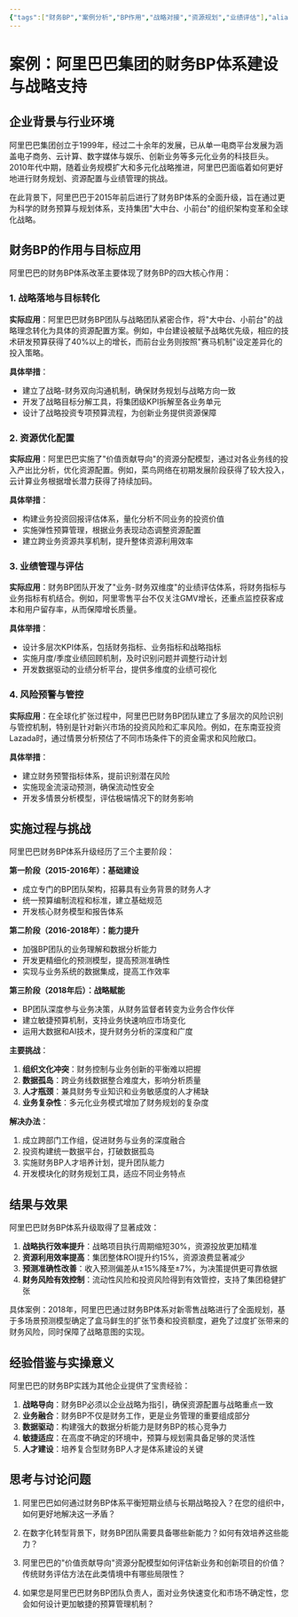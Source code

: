 ```yaml
---
{"tags":["财务BP","案例分析","BP作用","战略对接","资源规划","业绩评估"],"aliases":["阿里巴巴预算管理案例"],"created":"2024-05-13","update":"2024-05-13","dg-publish":true,"permalink":"/知识共享/01_财务BP/03_案例/案例1-财务BP作用与目标/","dgPassFrontmatter":true}
---
```



# 案例：阿里巴巴集团的财务BP体系建设与战略支持

## 企业背景与行业环境

阿里巴巴集团创立于1999年，经过二十余年的发展，已从单一电商平台发展为涵盖电子商务、云计算、数字媒体与娱乐、创新业务等多元化业务的科技巨头。2010年代中期，随着业务规模扩大和多元化战略推进，阿里巴巴面临着如何更好地进行财务规划、资源配置与业绩管理的挑战。

在此背景下，阿里巴巴于2015年前后进行了财务BP体系的全面升级，旨在通过更为科学的财务预算与规划体系，支持集团"大中台、小前台"的组织架构变革和全球化战略。

## 财务BP的作用与目标应用

阿里巴巴的财务BP体系改革主要体现了财务BP的四大核心作用：

### 1. 战略落地与目标转化

**实际应用**：阿里巴巴财务BP团队与战略团队紧密合作，将"大中台、小前台"的战略理念转化为具体的资源配置方案。例如，中台建设被赋予战略优先级，相应的技术研发预算获得了40%以上的增长，而前台业务则按照"赛马机制"设定差异化的投入策略。

**具体举措**：
- 建立了战略-财务双向沟通机制，确保财务规划与战略方向一致
- 开发了战略目标分解工具，将集团级KPI拆解至各业务单元
- 设计了战略投资专项预算流程，为创新业务提供资源保障

### 2. 资源优化配置

**实际应用**：阿里巴巴实施了"价值贡献导向"的资源分配模型，通过对各业务线的投入产出比分析，优化资源配置。例如，菜鸟网络在初期发展阶段获得了较大投入，云计算业务根据增长潜力获得了持续加码。

**具体举措**：
- 构建业务投资回报评估体系，量化分析不同业务的投资价值
- 实施弹性预算管理，根据业务表现动态调整资源配置
- 建立跨业务资源共享机制，提升整体资源利用效率

### 3. 业绩管理与评估

**实际应用**：财务BP团队开发了"业务-财务双维度"的业绩评估体系，将财务指标与业务指标有机结合。例如，阿里零售平台不仅关注GMV增长，还重点监控获客成本和用户留存率，从而保障增长质量。

**具体举措**：
- 设计多层次KPI体系，包括财务指标、业务指标和战略指标
- 实施月度/季度业绩回顾机制，及时识别问题并调整行动计划
- 开发数据驱动的业绩分析平台，提供多维度的业绩可视化

### 4. 风险预警与管控

**实际应用**：在全球化扩张过程中，阿里巴巴财务BP团队建立了多层次的风险识别与管控机制，特别是针对新兴市场的投资风险和汇率风险。例如，在东南亚投资Lazada时，通过情景分析预估了不同市场条件下的资金需求和风险敞口。

**具体举措**：
- 建立财务预警指标体系，提前识别潜在风险
- 实施现金流滚动预测，确保流动性安全
- 开发多情景分析模型，评估极端情况下的财务影响

## 实施过程与挑战

阿里巴巴财务BP体系升级经历了三个主要阶段：

**第一阶段（2015-2016年）：基础建设**
- 成立专门的BP团队架构，招募具有业务背景的财务人才
- 统一预算编制流程和标准，建立基础规范
- 开发核心财务模型和报告体系

**第二阶段（2016-2018年）：能力提升**
- 加强BP团队的业务理解和数据分析能力
- 开发更精细化的预测模型，提高预测准确性
- 实现与业务系统的数据集成，提高工作效率

**第三阶段（2018年后）：战略赋能**
- BP团队深度参与业务决策，从财务监督者转变为业务合作伙伴
- 建立敏捷预算机制，支持业务快速响应市场变化
- 运用大数据和AI技术，提升财务分析的深度和广度

**主要挑战**：
1. **组织文化冲突**：财务控制与业务创新的平衡难以把握
2. **数据孤岛**：跨业务线数据整合难度大，影响分析质量
3. **人才瓶颈**：兼具财务专业知识和业务敏感度的人才稀缺
4. **业务复杂性**：多元化业务模式增加了财务规划的复杂度

**解决办法**：
1. 成立跨部门工作组，促进财务与业务的深度融合
2. 投资构建统一数据平台，打破数据孤岛
3. 实施财务BP人才培养计划，提升团队能力
4. 开发模块化的财务规划工具，适应不同业务特点

## 结果与效果

阿里巴巴财务BP体系升级取得了显著成效：

1. **战略执行效率提升**：战略项目执行周期缩短30%，资源投放更加精准
2. **资源利用效率提高**：集团整体ROI提升约15%，资源浪费显著减少
3. **预测准确性改善**：收入预测偏差从±15%降至±7%，为决策提供更可靠依据
4. **财务风险有效控制**：流动性风险和投资风险得到有效管控，支持了集团稳健扩张

具体案例：2018年，阿里巴巴通过财务BP体系对新零售战略进行了全面规划，基于多场景预测模型确定了盒马鲜生的扩张节奏和投资额度，避免了过度扩张带来的财务风险，同时保障了战略意图的实现。

## 经验借鉴与实操意义

阿里巴巴的财务BP实践为其他企业提供了宝贵经验：

1. **战略导向**：财务BP必须以企业战略为指引，确保资源配置与战略重点一致
2. **业务融合**：财务BP不仅是财务工作，更是业务管理的重要组成部分
3. **数据驱动**：构建强大的数据分析能力是财务BP的核心竞争力
4. **敏捷适应**：在高度不确定的环境中，预算与规划需具备足够的灵活性
5. **人才建设**：培养复合型财务BP人才是体系建设的关键

## 思考与讨论问题

1. 阿里巴巴如何通过财务BP体系平衡短期业绩与长期战略投入？在您的组织中，如何更好地解决这一矛盾？

2. 在数字化转型背景下，财务BP团队需要具备哪些新能力？如何有效培养这些能力？

3. 阿里巴巴的"价值贡献导向"资源分配模型如何评估新业务和创新项目的价值？传统财务评估方法在此类情境中有哪些局限性？

4. 如果您是阿里巴巴财务BP团队负责人，面对业务快速变化和市场不确定性，您会如何设计更加敏捷的预算管理机制？ 